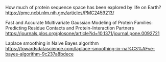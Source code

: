 How much of protein sequence space has been explored by life on Earth?
https://pmc.ncbi.nlm.nih.gov/articles/PMC2459213/

Fast and Accurate Multivariate Gaussian Modeling of Protein Families: Predicting Residue Contacts and Protein-Interaction Partners
https://journals.plos.org/plosone/article?id=10.1371/journal.pone.0092721

Laplace smoothing in Naive Bayes algorithm
https://towardsdatascience.com/laplace-smoothing-in-na%C3%AFve-bayes-algorithm-9c237a8bdece